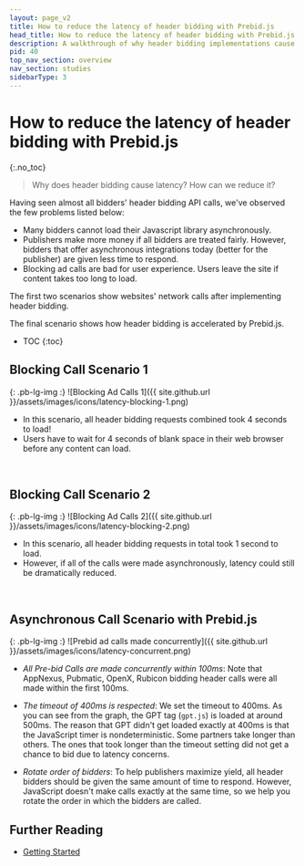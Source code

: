 ```yaml
---
layout: page_v2
title: How to reduce the latency of header bidding with Prebid.js
head_title: How to reduce the latency of header bidding with Prebid.js
description: A walkthrough of why header bidding implementations cause latency. An overview of how to use Prebid.js to reduce it.
pid: 40
top_nav_section: overview
nav_section: studies
sidebarType: 3
---
```




# How to reduce the latency of header bidding with Prebid.js
{:.no_toc}

> Why does header bidding cause latency? How can we reduce it?

Having seen almost all bidders' header bidding API calls, we've observed the few problems listed below:

* Many bidders cannot load their Javascript library asynchronously.
* Publishers make more money if all bidders are treated fairly. However, bidders that offer asynchronous integrations today (better for the publisher) are given less time to respond.
* Blocking ad calls are bad for user experience. Users leave the site if content takes too long to load.

The first two scenarios show websites' network calls after implementing header bidding.

The final scenario shows how header bidding is accelerated by Prebid.js.

* TOC
{:toc}

## Blocking Call Scenario 1

{: .pb-lg-img :}
![Blocking Ad Calls 1]({{ site.github.url }}/assets/images/icons/latency-blocking-1.png)

* In this scenario, all header bidding requests combined took 4 seconds to load!
* Users have to wait for 4 seconds of blank space in their web browser before any content can load.

<br /> 

## Blocking Call Scenario 2

{: .pb-lg-img :}
![Blocking Ad Calls 2]({{ site.github.url }}/assets/images/icons/latency-blocking-2.png)

* In this scenario, all header bidding requests in total took 1 second to load.
* However, if all of the calls were made asynchronously, latency could still be dramatically reduced.

<br />

## Asynchronous Call Scenario with Prebid.js

{: .pb-lg-img :}
![Prebid ad calls made concurrently]({{ site.github.url }}/assets/images/icons/latency-concurrent.png)

* *All Pre-bid Calls are made concurrently within 100ms*: Note that AppNexus, Pubmatic, OpenX, Rubicon bidding header calls were all made within the first 100ms. 

* *The timeout of 400ms is respected*: We set the timeout to 400ms. As you can see from the graph, the GPT tag (`gpt.js`) is loaded at around 500ms. The reason that GPT didn't get loaded exactly at 400ms is that the JavaScript timer is nondeterministic. Some partners take longer than others. The ones that took longer than the timeout setting did not get a chance to bid due to latency concerns.

* *Rotate order of bidders*: To help publishers maximize yield, all header bidders should be given the same amount of time to respond. However, JavaScript doesn't make calls exactly at the same time, so we help you rotate the order in which the bidders are called.

## Further Reading

+ [Getting Started]({{site.baseurl}}/overview/getting-started.html)


